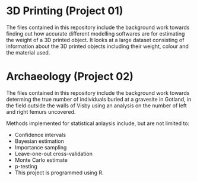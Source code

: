 # 3D Printing (Project 01)

The files contained in this repository include the background work towards finding out how accurate different modelling softwares are for estimating the weight of a 3D printed object. It looks at a large dataset consisting of information about the 3D printed objects including their weight, colour and the material used.

# Archaeology (Project 02)

The files contained in this repository include the background work towards determing the true number of individuals buried at a gravesite in Gotland, in the field outside the walls of Visby using an analysis on the number of left and right femurs uncovered.


Methods implemented for statistical anlaysis include, but are not limited to:

- Confidence intervals
- Bayesian estimation
- Importance sampling
- Leave-one-out cross-validation
- Monte Carlo estimate
- p-testing
- This project is programmed using R.
